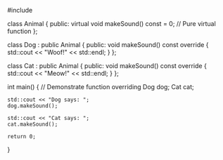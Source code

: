 #include <iostream>

class Animal {
public:
    virtual void makeSound() const = 0;  // Pure virtual function
};

class Dog : public Animal {
public:
    void makeSound() const override {
        std::cout << "Woof!" << std::endl;
    }
};

class Cat : public Animal {
public:
    void makeSound() const override {
        std::cout << "Meow!" << std::endl;
    }
};

int main() {
    // Demonstrate function overriding
    Dog dog;
    Cat cat;

    std::cout << "Dog says: ";
    dog.makeSound();

    std::cout << "Cat says: ";
    cat.makeSound();

    return 0;
}
